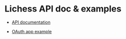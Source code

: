 # Lichess API doc & examples

- [API documentation](https://lichess.org/api)

- [OAuth app example](https://github.com/lichess-org/api/tree/master/example/oauth)
